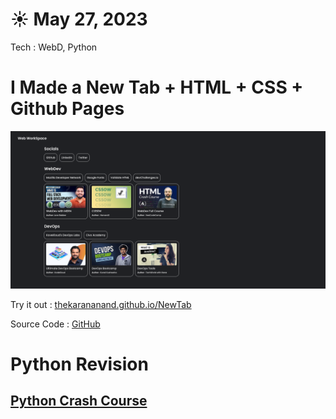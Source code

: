 # ☀️ May 27, 2023 
Tech : WebD, Python

# I Made a New Tab + HTML + CSS + Github Pages

![Screenshot.png](Screenshot.png)

Try it out : [thekarananand.github.io/NewTab](https://thekarananand.github.io/NewTab/)

Source Code : [GitHub](https://github.com/thekarananand/NewTab)


# Python Revision

## [Python Crash Course](https://www.youtube.com/watch?v=t8pPdKYpowI)